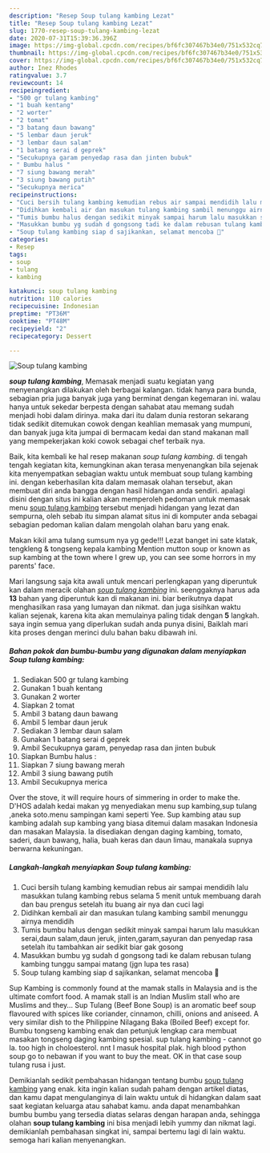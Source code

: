 ```yaml
---
description: "Resep Soup tulang kambing Lezat"
title: "Resep Soup tulang kambing Lezat"
slug: 1770-resep-soup-tulang-kambing-lezat
date: 2020-07-31T15:39:36.396Z
image: https://img-global.cpcdn.com/recipes/bf6fc307467b34e0/751x532cq70/soup-tulang-kambing-foto-resep-utama.jpg
thumbnail: https://img-global.cpcdn.com/recipes/bf6fc307467b34e0/751x532cq70/soup-tulang-kambing-foto-resep-utama.jpg
cover: https://img-global.cpcdn.com/recipes/bf6fc307467b34e0/751x532cq70/soup-tulang-kambing-foto-resep-utama.jpg
author: Inez Rhodes
ratingvalue: 3.7
reviewcount: 14
recipeingredient:
- "500 gr tulang kambing"
- "1 buah kentang"
- "2 worter"
- "2 tomat"
- "3 batang daun bawang"
- "5 lembar daun jeruk"
- "3 lembar daun salam"
- "1 batang serai d geprek"
- "Secukupnya garam penyedap rasa dan jinten bubuk"
- " Bumbu halus "
- "7 siung bawang merah"
- "3 siung bawang putih"
- "Secukupnya merica"
recipeinstructions:
- "Cuci bersih tulang kambing kemudian rebus air sampai mendidih lalu masukkan tulang kambing rebus selama 5 menit untuk membuang darah dan bau prengus setelah itu buang air nya dan cuci lagi"
- "Didihkan kembali air dan masukan tulang kambing sambil menunggu airnya mendidih"
- "Tumis bumbu halus dengan sedikit minyak sampai harum lalu masukkan serai,daun salam,daun jeruk, jinten,garam,sayuran dan penyedap rasa setelah itu tambahkan air sedikit biar gak gosong"
- "Masukkan bumbu yg sudah d gongsong tadi ke dalam rebusan tulang kambing tunggu sampai matang (jgn lupa tes rasa)"
- "Soup tulang kambing siap d sajikankan, selamat mencoba 🤗"
categories:
- Resep
tags:
- soup
- tulang
- kambing

katakunci: soup tulang kambing 
nutrition: 110 calories
recipecuisine: Indonesian
preptime: "PT36M"
cooktime: "PT48M"
recipeyield: "2"
recipecategory: Dessert

---
```



![Soup tulang kambing](https://img-global.cpcdn.com/recipes/bf6fc307467b34e0/751x532cq70/soup-tulang-kambing-foto-resep-utama.jpg)

<b><i>soup tulang kambing</i></b>, Memasak menjadi suatu kegiatan yang menyenangkan dilakukan oleh berbagai kalangan. tidak hanya para bunda, sebagian pria juga banyak juga yang berminat dengan kegemaran ini. walau hanya untuk sekedar berpesta dengan sahabat atau memang sudah menjadi hobi dalam dirinya. maka dari itu dalam dunia restoran sekarang tidak sedikit ditemukan cowok dengan keahlian memasak yang mumpuni, dan banyak juga kita jumpai di bermacam kedai dan stand makanan mall yang mempekerjakan koki cowok sebagai chef terbaik nya.

Baik, kita kembali ke hal resep makanan <i>soup tulang kambing</i>. di tengah tengah kegiatan kita, kemungkinan akan terasa menyenangkan bila sejenak kita menyempatkan sebagian waktu untuk membuat soup tulang kambing ini. dengan keberhasilan kita dalam memasak olahan tersebut, akan membuat diri anda bangga dengan hasil hidangan anda sendiri. apalagi disini dengan situs ini kalian akan memperoleh pedoman untuk memasak menu <u>soup tulang kambing</u> tersebut menjadi hidangan yang lezat dan sempurna, oleh sebab itu simpan alamat situs ini di komputer anda sebagai sebagian pedoman kalian dalam mengolah olahan baru yang enak.

Makan kikil ama tulang sumsum nya yg gede!!! Lezat banget ini sate klatak, tengkleng &amp; tongseng kepala kambing Mention mutton soup or known as sup kambing at the town where I grew up, you can see some horrors in my parents&#39; face.


Mari langsung saja kita awali untuk mencari perlengkapan yang diperuntuk kan dalam meracik olahan <u><i>soup tulang kambing</i></u> ini. seenggaknya harus ada <b>13</b> bahan yang diperuntuk kan di makanan ini. biar berikutnya dapat menghasilkan rasa yang lumayan dan nikmat. dan juga sisihkan waktu kalian sejenak, karena kita akan memulainya paling tidak dengan <b>5</b> langkah. saya ingin semua yang diperlukan sudah anda punya disini, Baiklah mari kita proses dengan merinci dulu bahan baku dibawah ini.

<!--inarticleads1-->

##### Bahan pokok dan bumbu-bumbu yang digunakan dalam menyiapkan Soup tulang kambing:

1. Sediakan 500 gr tulang kambing
1. Gunakan 1 buah kentang
1. Gunakan 2 worter
1. Siapkan 2 tomat
1. Ambil 3 batang daun bawang
1. Ambil 5 lembar daun jeruk
1. Sediakan 3 lembar daun salam
1. Gunakan 1 batang serai d geprek
1. Ambil Secukupnya garam, penyedap rasa dan jinten bubuk
1. Siapkan  Bumbu halus :
1. Siapkan 7 siung bawang merah
1. Ambil 3 siung bawang putih
1. Ambil Secukupnya merica


Over the stove, it will require hours of simmering in order to make the. D&#39;HOS adalah kedai makan yg menyediakan menu sup kambing,sup tulang ,aneka soto.menu sampingan kami seperti Yee. Sup kambing atau sup kambing adalah sup kambing yang biasa ditemui dalam masakan Indonesia dan masakan Malaysia. Ia disediakan dengan daging kambing, tomato, saderi, daun bawang, halia, buah keras dan daun limau, manakala supnya berwarna kekuningan. 

<!--inarticleads2-->

##### Langkah-langkah menyiapkan Soup tulang kambing:

1. Cuci bersih tulang kambing kemudian rebus air sampai mendidih lalu masukkan tulang kambing rebus selama 5 menit untuk membuang darah dan bau prengus setelah itu buang air nya dan cuci lagi
1. Didihkan kembali air dan masukan tulang kambing sambil menunggu airnya mendidih
1. Tumis bumbu halus dengan sedikit minyak sampai harum lalu masukkan serai,daun salam,daun jeruk, jinten,garam,sayuran dan penyedap rasa setelah itu tambahkan air sedikit biar gak gosong
1. Masukkan bumbu yg sudah d gongsong tadi ke dalam rebusan tulang kambing tunggu sampai matang (jgn lupa tes rasa)
1. Soup tulang kambing siap d sajikankan, selamat mencoba 🤗


Sup Kambing is commonly found at the mamak stalls in Malaysia and is the ultimate comfort food. A mamak stall is an Indian Muslim stall who are Muslims and they… Sup Tulang (Beef Bone Soup) is an aromatic beef soup flavoured with spices like coriander, cinnamon, chilli, onions and aniseed. A very similar dish to the Philippine Nilagang Baka (Boiled Beef) except for. Bumbu tongseng kambing enak dan petunjuk lengkap cara membuat masakan tongseng daging kambing spesial. sup tulang kambing - cannot go la. too high in choloesterol. nnt I masuk hospital plak. high blood python soup go to nebawan if you want to buy the meat. OK in that case soup tulang rusa i just. 

Demikianlah sedikit pembahasan hidangan tentang bumbu <u>soup tulang kambing</u> yang enak. kita ingin kalian sudah paham dengan artikel diatas, dan kamu dapat mengulanginya di lain waktu untuk di hidangkan dalam saat saat kegiatan keluarga atau sahabat kamu. anda dapat menambahkan bumbu bumbu yang tersedia diatas selaras dengan harapan anda, sehingga olahan <b>soup tulang kambing</b> ini bisa menjadi lebih yummy dan nikmat lagi. demikianlah pembahasan singkat ini, sampai bertemu lagi di lain waktu. semoga hari kalian menyenangkan.
